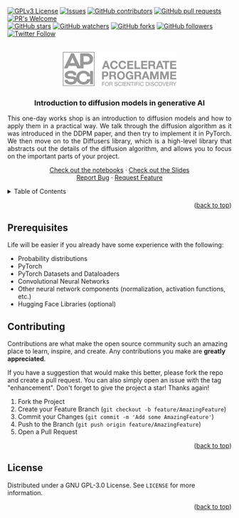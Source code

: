 <!-- Improved compatibility of back to top link: See: https://github.com/othneildrew/Best-README-Template/pull/73 -->
<a name="readme-top"></a>

<!-- PROJECT SHIELDS -->
<!-- [![Contributors][contributors-shield]][contributors-url]
[![Forks][forks-shield]][forks-url]
[![Stargazers][stars-shield]][stars-url]
[![Issues][issues-shield]][issues-url]
[![GPL License][license-shield]][license-url] -->
[![GPLv3 License](https://img.shields.io/badge/License-MIT-brightgreen.svg)](https://github.com/acceleratescience/diffusion-models?tab=MIT-1-ov-file)
[![Issues](https://img.shields.io/github/issues-raw/acceleratescience/diffusion-models.svg?maxAge=25000)](https://github.com/acceleratescience/diffusion-models/issues)
[![GitHub contributors](https://img.shields.io/github/contributors/acceleratescience/diffusion-models.svg?style=flat)](https://github.com/acceleratescience/diffusion-models/graphs/contributors)
[![GitHub pull requests](https://img.shields.io/github/issues-pr/acceleratescience/diffusion-models.svg?style=flat)](https://github.com/acceleratescience/diffusion-models/pulls)
[![PR's Welcome](https://img.shields.io/badge/PRs-welcome-brightgreen.svg?style=flat)](http://makeapullrequest.com)
<br>
[![GitHub stars](https://img.shields.io/github/stars/acceleratescience/diffusion-models.svg?style=social&label=Star)]()
[![GitHub watchers](https://img.shields.io/github/watchers/acceleratescience/diffusion-models.svg?style=social&label=Watch)]()
[![GitHub forks](https://img.shields.io/github/forks/acceleratescience/diffusion-models.svg?style=social&label=Fork)](https://github.com/JonSnow/MyBadges)
[![GitHub followers](https://img.shields.io/github/followers/acceleratescience.svg?style=social&label=Follow)](https://github.com/JonSnow/MyBadges)
[![Twitter Follow](https://img.shields.io/twitter/follow/AccelerateSci.svg?style=social)](https://twitter.com/AccelerateSci)
<!-- [![LinkedIn][linkedin-shield]][linkedin-url] -->



<!-- PROJECT LOGO -->
<br />
<div align="center">
  <a href="https://acceleratescience.github.io/">
    <img src="./docs/imgs/full_acc.png" alt="Logo" height=80>
  </a>

  <h3 align="center">Introduction to diffusion models in generative AI</h3>
  <p align="justify">
    This one-day works shop is an introduction to diffusion models and how to apply them in a practical way. We talk through the diffusion algorithm as it was introduced in the DDPM paper, and then try to implement it in PyTorch. We then move on to the Diffusers library, which is a high-level library that abstracts out the details of the diffusion algorithm, and allows you to focus on the important parts of your project.
  </p>
  <p align="center">
    <!-- <a href="https://acceleratescience.github.io/diffusion-models/" style="font-size: 20px; text-decoration: none"><strong>Start »</strong></a>
    <br />
    <br /> -->
    <a href="https://github.com/acceleratescience/diffusion-models/tree/main/diffusion-models/notebooks">Check out the notebooks</a>
    ·
    <a href="https://github.com/acceleratescience/diffusion-models/tree/main/diffusion-models/Slides">Check out the Slides</a>
    <br />
    <a href="https://github.com/acceleratescience/diffusion-models/issues">Report Bug</a>
    ·
    <a href="https://github.com/acceleratescience/diffusion-models/issues">Request Feature</a>
  </p>
</div>



<!-- TABLE OF CONTENTS -->
<details>
  <summary>Table of Contents</summary>
  <ol>
    <li><a href="#prerequisites">Prerequisites</a></li>
    <li><a href="#contributing">Contributing</a></li>
    <li><a href="#license">License</a></li>
  </ol>
</details>



<!---------------------------------------------------------------------------->

[Button Shield]: https://img.shields.io/badge/Shield_Buttons-37a779?style=for-the-badge

[License]: LICENSE
[Shield]: Types/Shield.md
[#]: #


<!---------------------------------[ Badges ]---------------------------------->

[Badge License]: https://img.shields.io/badge/-BY_SA_4.0-ae6c18.svg?style=for-the-badge&labelColor=EF9421&logoColor=white&logo=CreativeCommons
[Badge Likes]: https://img.shields.io/github/stars/MarkedDown/Buttons?style=for-the-badge&labelColor=d0ab23&color=b0901e&logoColor=white&logo=Trustpilot

<p align="right">(<a href="#readme-top">back to top</a>)</p>

<!-- GETTING STARTED -->
## Prerequisites
Life will be easier if you already have some experience with the following:
* Probability distributions
* PyTorch
* PyTorch Datasets and Dataloaders
* Convolutional Neural Networks
* Other neural network components (normalization, activation functions, etc.)
* Hugging Face Libraries (optional)


<!-- CONTRIBUTING -->
## Contributing

Contributions are what make the open source community such an amazing place to learn, inspire, and create. Any contributions you make are **greatly appreciated**.

If you have a suggestion that would make this better, please fork the repo and create a pull request. You can also simply open an issue with the tag "enhancement".
Don't forget to give the project a star! Thanks again!

1. Fork the Project
2. Create your Feature Branch (`git checkout -b feature/AmazingFeature`)
3. Commit your Changes (`git commit -m 'Add some AmazingFeature'`)
4. Push to the Branch (`git push origin feature/AmazingFeature`)
5. Open a Pull Request

<p align="right">(<a href="#readme-top">back to top</a>)</p>



<!-- LICENSE -->
## License

Distributed under a GNU GPL-3.0 License. See `LICENSE` for more information.

<p align="right">(<a href="#readme-top">back to top</a>)</p>



<!-- MARKDOWN LINKS & IMAGES -->
<!-- https://www.markdownguide.org/basic-syntax/#reference-style-links -->
[contributors-shield]: https://img.shields.io/github/contributors/acceleratescience/diffusion-models.svg?style=for-the-badge
[contributors-url]: https://github.com/acceleratescience/diffusion-models/graphs/contributors
[forks-shield]: https://img.shields.io/github/forks/acceleratescience/diffusion-models.svg?style=for-the-badge
[forks-url]: https://github.com/acceleratescience/diffusion-models/network/members
[stars-shield]: https://img.shields.io/github/stars/acceleratescience/diffusion-models.svg?style=for-the-badge
[stars-url]: https://github.com/acceleratescience/diffusion-models/stargazers
[issues-shield]: https://img.shields.io/github/issues/acceleratescience/diffusion-models.svg?style=for-the-badge
[issues-url]: https://github.com/acceleratescience/diffusion-models/issues
[license-shield]: https://img.shields.io/github/license/acceleratescience/diffusion-models.svg?style=for-the-badge
[license-url]: https://github.com/acceleratescience/diffusion-models/blob/master/LICENSE.txt
[linkedin-shield]: https://img.shields.io/badge/-LinkedIn-black.svg?style=for-the-badge&logo=linkedin&colorB=555
[linkedin-url]: https://linkedin.com/company/accelerate-programme-for-scientific-discovery/
[product-screenshot]: images/screenshot.png
[Next.js]: https://img.shields.io/badge/next.js-000000?style=for-the-badge&logo=nextdotjs&logoColor=white
[Next-url]: https://nextjs.org/
[React.js]: https://img.shields.io/badge/React-20232A?style=for-the-badge&logo=react&logoColor=61DAFB
[React-url]: https://reactjs.org/
[Vue.js]: https://img.shields.io/badge/Vue.js-35495E?style=for-the-badge&logo=vuedotjs&logoColor=4FC08D
[Vue-url]: https://vuejs.org/
[Angular.io]: https://img.shields.io/badge/Angular-DD0031?style=for-the-badge&logo=angular&logoColor=white
[Angular-url]: https://angular.io/
[Svelte.dev]: https://img.shields.io/badge/Svelte-4A4A55?style=for-the-badge&logo=svelte&logoColor=FF3E00
[Svelte-url]: https://svelte.dev/
[Laravel.com]: https://img.shields.io/badge/Laravel-FF2D20?style=for-the-badge&logo=laravel&logoColor=white
[Laravel-url]: https://laravel.com
[Bootstrap.com]: https://img.shields.io/badge/Bootstrap-563D7C?style=for-the-badge&logo=bootstrap&logoColor=white
[Bootstrap-url]: https://getbootstrap.com
[JQuery.com]: https://img.shields.io/badge/jQuery-0769AD?style=for-the-badge&logo=jquery&logoColor=white
[JQuery-url]: https://jquery.com 
